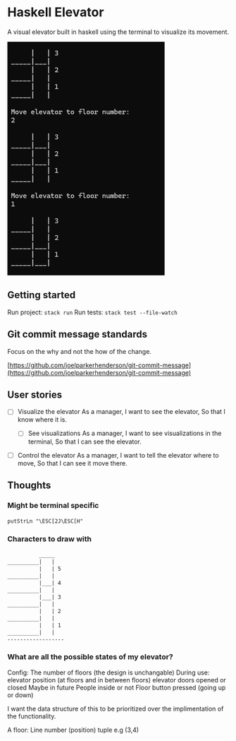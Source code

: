 # Haskell Elevator

A visual elevator built in haskell using the terminal to visualize its movement.

![Elevator moving from floor 3 to floor 1](docs/assets/elevator-3to1.png)

## Getting started

Run project: `stack run`
Run tests: `stack test --file-watch`

## Git commit message standards

Focus on the why and not the how of the change.

[https://github.com/joelparkerhenderson/git-commit-message](https://github.com/joelparkerhenderson/git-commit-message)

## User stories

- [ ] Visualize the elevator
As a manager,
I want to see the elevator,
So that I know where it is.

	- [ ] See visualizations
	As a manager,
	I want to see visualizations in the terminal,
	So that I can see the elevator.

- [ ] Control the elevator
As a manager,
I want to tell the elevator where to move,
So that I can see it move there.

## Thoughts

### Might be terminal specific

`putStrLn "\ESC[2J\ESC[H"`

### Characters to draw with

```
          _____
__________|   |
          |   | 5
__________|   |
          |___| 4
__________|   |
          |___| 3
__________|   |
          |   | 2
__________|   |
          |   | 1
__________|   |
------------------

```

### What are all the possible states of my elevator?

Config:
	The number of floors
	(the design is unchangable)
During use:
	elevator position (at floors and in between floors)
	elevator doors opened or closed
Maybe in future
	People inside or not
	Floor button pressed (going up or down)

I want the data structure of this to be prioritized over the implimentation of the functionality.

A floor:
	Line number (position) tuple e.g (3,4)
